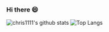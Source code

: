 ### Hi there 😄
![chris1111's github stats](https://github-readme-stats.vercel.app/api?username=chris1111&count_private=true&show_icons=true)
![Top Langs](https://github-readme-stats.vercel.app/api/top-langs/?username=chris1111&hide=php,css&layout=compact)

<!-- Here are some ideas to get you started:

